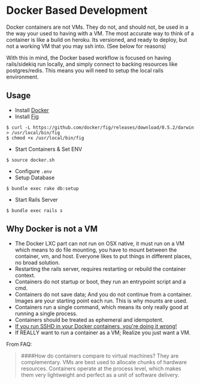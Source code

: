# Docker Based Development
Docker containers are not VMs. They do not, and should not, be used in a the way your used to having with a VM. The most accurate way to think of a container is like a build on heroku. Its versioned, and ready to deploy, but not a working VM that you may ssh into. (See below for reasons)

With this in mind, the Docker based workflow is focused on having rails/sidekiq run locally, and simply connect to backing resources like postgres/redis. This means you will need to setup the local rails environment.

## Usage
 - Install [Docker](https://docs.docker.com/installation/mac/)
 - Install [Fig](http://www.fig.sh/install.html)
```
$ curl -L https://github.com/docker/fig/releases/download/0.5.2/darwin > /usr/local/bin/fig
$ chmod +x /usr/local/bin/fig
```
 - Start Containers & Set ENV
```
$ source docker.sh
```
 - Configure `.env`
 - Setup Database
```
$ bundle exec rake db:setup
```
 - Start Rails Server
```
$ bundle exec rails s
```

## Why Docker is not a VM
 - The Docker LXC part can not run on OSX native, it must run on a VM which means to do file mounting, you have to mount between the container, vm, and host. Everyone likes to put things in different places, no broad solution.
 - Restarting the rails server, requires restarting or rebuild the container context.
 - Containers do not startup or boot, they run an entrypoint script and a cmd.
 - Containers do not save data; And you do not continue from a container. Images are your starting point each run. This is why mounts are used.
 - Containers run a single command, which means its only really good at running a single process.
 - Containers should be treated as ephemeral and idempotent.
 - [If you run SSHD in your Docker containers, you're doing it wrong!](http://jpetazzo.github.io/2014/06/23/docker-ssh-considered-evil/)
 - If REALLY want to run a container as a VM; Realize you just want a VM.

From FAQ:
> ####How do containers compare to virtual machines?
> They are complementary. VMs are best used to allocate chunks of hardware resources. Containers operate at the process level, which makes them very lightweight and perfect as a unit of software delivery.
